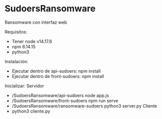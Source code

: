 # SudoersRansomware
Ransomware con interfaz web

Requisitos:
- Tener node v14.17.6
- npm 6.14.15
- python3

Instalación:
- Ejecutar dentro de api-sudoers: npm install
- Ejecutar dentro de front-sudoers: npm install

Inicializar:
 Servidor
  - /SudoersRansomware/api-sudoers node app.js
  - /SudoersRansomware/front-sudoers npm run serve
  - /SudoersRansomware/ransomware-sudoers python3 server.py
 Cliente
  - python3 cliente.py
